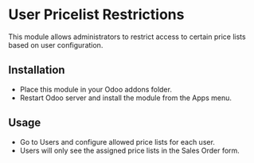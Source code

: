 # User Pricelist Restrictions

This module allows administrators to restrict access to certain price lists based on user configuration.

## Installation
- Place this module in your Odoo addons folder.
- Restart Odoo server and install the module from the Apps menu.

## Usage
- Go to Users and configure allowed price lists for each user.
- Users will only see the assigned price lists in the Sales Order form.
